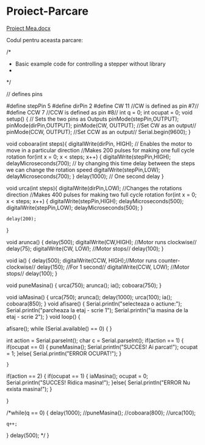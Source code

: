 # Proiect-Parcare

[Proiect Mea.docx](https://github.com/user-attachments/files/19247761/Proiect.Mea.docx)

Codul pentru aceasta parcare:

/*   
 *   Basic example code for controlling a stepper without library
 *      
 */

// defines pins

#define stepPin 5
#define dirPin 2 
#define CW 11 //CW is defined as pin #7//
#define CCW 7 //CCW is defined as pin #8//
int q = 0;
int ocupat = 0;
void setup() {
  // Sets the two pins as Outputs
  pinMode(stepPin,OUTPUT); 
  pinMode(dirPin,OUTPUT);
  pinMode(CW, OUTPUT); //Set CW as an output//
  pinMode(CCW, OUTPUT); //Set CCW as an output// 
  Serial.begin(9600);
}

void coboara(int steps){
  digitalWrite(dirPin, HIGH); // Enables the motor to move in a particular direction
  //Makes 200 pulses for making one full cycle rotation
  for(int x = 0; x < steps; x++) {
    digitalWrite(stepPin,HIGH); 
    delayMicroseconds(700);    // by changing this time delay between the steps we can change the rotation speed
    digitalWrite(stepPin,LOW); 
    delayMicroseconds(700); 
  }
  delay(1000); // One second delay
}

void urca(int steps){
    digitalWrite(dirPin,LOW); //Changes the rotations direction
  //Makes 400 pulses for making two full cycle rotation
  for(int x = 0; x < steps; x++) {
    digitalWrite(stepPin,HIGH);
    delayMicroseconds(500);
    digitalWrite(stepPin,LOW);
    delayMicroseconds(500);
  }

    delay(200);
}

void arunca()
{
  delay(500);
  digitalWrite(CW,HIGH); //Motor runs clockwise//
  delay(75);
  digitalWrite(CW, LOW); //Motor stops//
  delay(100);
}

void ia()
{
  delay(500);
  digitalWrite(CCW, HIGH);//Motor runs counter-clockwise//
  delay(150); //For 1 second//
  digitalWrite(CCW, LOW); //Motor stops//
  delay(100);
}

void puneMasina()
{
  urca(750);
  arunca();
  ia();
  coboara(750);
}

void iaMasina()
{
  urca(750);
  arunca();
  delay(1000);
  urca(100);
  ia();
  coboara(850);
}
void afisare()
{
  Serial.println("selecteaza o actiune:");
  Serial.println("parcheaza la etaj - scrie 1");
  Serial.println("ia masina de la etaj - scrie 2");
}
void loop() {
  
  afisare();
  while (Serial.available() == 0) {
  }

  int action = Serial.parseInt();
  char c = Serial.parseInt();
  if(action == 1)
    {
      if(ocupat == 0)
      {
        puneMasina();
        Serial.println("SUCCES! Ai parcat!");
        ocupat = 1;
      }else{
        Serial.println("ERROR OCUPAT!");
      }

    }

  if(action == 2)
  {
    if(ocupat == 1)
      {
        iaMasina();
        ocupat = 0;
        Serial.println("SUCCES! Ridica masina!");
      }else{
        Serial.println("ERROR Nu exista masina!");
      }
    
  }
  
  /*while(q == 0)
  {
    delay(1000);
    //puneMasina();
    //coboara(800);
    //urca(100);
   
    q++;
  } 
  delay(500);
  */
}
